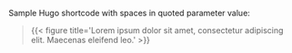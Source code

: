 
Sample Hugo shortcode with spaces in quoted parameter value:

> {{< figure title='Lorem ipsum dolor sit amet, consectetur adipiscing elit. Maecenas eleifend leo.' >}}

